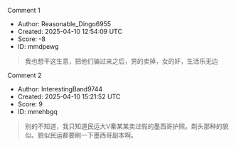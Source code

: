 Comment 1

- Author: Reasonable_Dingo6955
- Created: 2025-04-10 12:54:09 UTC
- Score: -8
- ID: mmdpewg

> 我也想干这生意，把他们骗过来之后，男的卖掉，女的奸，生活乐无边

Comment 2

- Author: InterestingBand9744
- Created: 2025-04-10 15:21:52 UTC
- Score: 9
- ID: mmehbgq

> 别的不知道，我只知道民运大V秦某某卖过假的墨西哥护照。剃头那种的貌似。貌似民运都要刷一下墨西哥副本啊。
